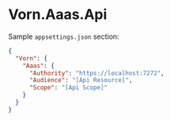 # Vorn.Aaas.Api

Sample `appsettings.json` section:

```json
{
  "Vorn": {
    "Aaas": {
      "Authority": "https://localhost:7272",
      "Audience": "[Api Resource]",
      "Scope": "[Api Scope]"
    }
  }
}

```
